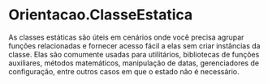 # Orientacao.ClasseEstatica
As classes estáticas são úteis em cenários onde você precisa agrupar funções relacionadas e fornecer acesso fácil a elas sem criar instâncias da classe. Elas são comumente usadas para utilitários, bibliotecas de funções auxiliares, métodos matemáticos, manipulação de datas, gerenciadores de configuração, entre outros casos em que o estado não é necessário.
